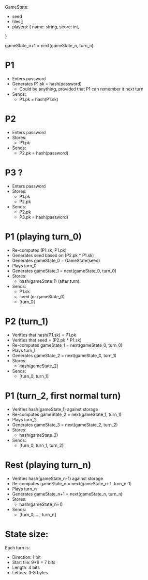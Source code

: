 GameState:
- seed
- tiles[]
- players: {
  name: string,
  score: int,
  
}

gameState_n+1 = next(gameState_n, turn_n)

# P1
- Enters password
- Generates P1.sk = hash(password)
  - Could be anything, provided that P1 can remember it next turn
- Sends:
  - P1.pk = hash(P1.sk)

# P2
- Enters password
- Stores:
  - P1.pk
- Sends:
  - P2.pk = hash(password)

# P3 ?
- Enters password
- Stores:
  - P1.pk
  - P2.pk
- Sends:
  - P2.pk
  - P3.pk = hash(password)

# P1 (playing turn_0)
- Re-computes (P1.sk, P1.pk)
- Generates seed based on (P2.pk * P1.sk)
- Generates gameState_0 = GameState(seed)
- Plays turn_0
- Generates gameState_1 = next(gameState_0, turn_0)
- Stores:
  - hash(gameState_1) (after turn)
- Sends:
  - P1.sk
  - seed (or gameState_0)
  - [turn_0]

# P2 (turn_1)
- Verifies that hash(P1.sk) = P1.pk
- Verifies that seed = (P2.pk * P1.sk)
- Re-computes gameState_1 = next(gameState_0, turn_0)
- Plays turn_1
- Generates gameState_2 = next(gameState_0, turn_1)
- Stores:
  - hash(gameState_2)
- Sends:
  - [turn_0, turn_1]

# P1 (turn_2, first normal turn)
- Verifies hash(gameState_1) against storage
- Re-computes gameState_2 = next(gameState_1, turn_1)
- Plays turn_2
- Generates gameState_3 = next(gameState_2, turn_2)
- Stores:
  - hash(gameState_3)
- Sends:
  - [turn_0, turn_1, turn_2]

# Rest (playing turn_n)
- Verifies hash(gameState_n-1) against storage
- Re-computes gameState_n = next(gameState_n-1, turn_n-1)
- Plays turn_n
- Generates gameState_n+1 = next(gameState_n, turn_n)
- Stores:
  - hash(gameState_n+1)
- Sends:
  - [turn_0, ..., turn_n]


# State size:
Each turn is:
- Direction: 1 bit
- Start tile: 9*9 = 7 bits
- Length: 4 bits
- Letters: 3-8 bytes